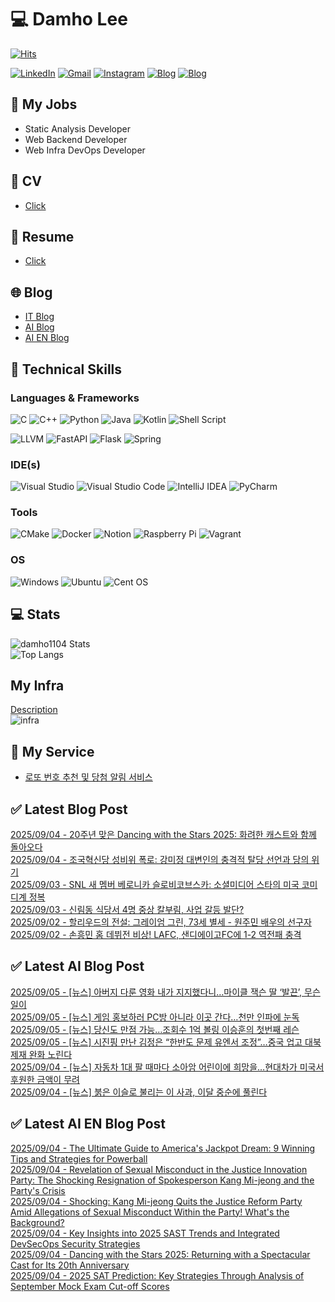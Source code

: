
# 💻 Damho Lee

[![Hits](https://hits.seeyoufarm.com/api/count/incr/badge.svg?url=https%3A%2F%2Fgithub.com%2Fdamho1104&count_bg=%233D9CC8&title_bg=%23555555&icon=&icon_color=%23E7E7E7&title=hits&edge_flat=false)](https://hits.seeyoufarm.com)  

[![LinkedIn](https://img.shields.io/badge/Linkedin-%230077B5.svg?style=flat&logo=linkedin&logoColor=white)](https://www.linkedin.com/in/damho1104/)
[![Gmail](https://img.shields.io/badge/Gmail-D14836?style=flat&logo=gmail&logoColor=white)](mailto:damho1104@gmail.com)
[![Instagram](https://img.shields.io/badge/Instargram-%23E4405F.svg?style=flat&logo=Instagram&logoColor=white)](https://www.instagram.com/damho1104/)
[![Blog](https://img.shields.io/badge/Blog-%23000000.svg?style=flat&logo=Tistory&logoColor=white)](https://dmomo.co.kr/)
[![Blog](https://img.shields.io/badge/Blog-%23000000.svg?style=flat&logo=WordPress&logoColor=white)](https://blog.ai.dmomo.co.kr/)

## 📃 My Jobs
- Static Analysis Developer
- Web Backend Developer
- Web Infra DevOps Developer

## 📰 CV
- [Click](https://resume.dmomo.net/damho.lee/resume)  

## 📘 Resume
- [Click](https://damho1104.notion.site/8af3191b9815406d95708d9a0cea5a9e)  

## 🌐 Blog
- [IT Blog](https://dmomo.co.kr/)
- [AI Blog](https://blog.ai.dmomo.co.kr/)
- [AI EN Blog](https://ai.trend.dmomo.co.kr/)

## 💪 Technical Skills
### Languages & Frameworks
![C](https://img.shields.io/badge/c-%2300599C.svg?style=flat&logo=c&logoColor=white)
![C++](https://img.shields.io/badge/c++-%2300599C.svg?style=flat&logo=c%2B%2B&logoColor=white)
![Python](https://img.shields.io/badge/Python-3776AB.svg?&style=flat&logo=Python&logoColor=white)
![Java](https://img.shields.io/badge/java-%23ED8B00.svg?style=flat&logo=openjdk&logoColor=white)
![Kotlin](https://img.shields.io/badge/Kotlin-%237F52FF.svg?style=flat&logo=Kotlin&logoColor=white)
![Shell Script](https://img.shields.io/badge/Shell_script-%23121011.svg?style=flat&logo=gnu-bash&logoColor=white)  
  
![LLVM](https://img.shields.io/badge/LLVM/Clang-000B1D.svg?&style=flat&logo=LLVM&logoColor=white)
![FastAPI](https://img.shields.io/badge/FastAPI-005571?style=flat&logo=fastapi)
![Flask](https://img.shields.io/badge/Flask-%23000.svg?style=flat&logo=flask&logoColor=white)
![Spring](https://img.shields.io/badge/Springboot-%236DB33F.svg?style=flat&logo=spring&logoColor=white)
  
  
### IDE(s)
![Visual Studio](https://img.shields.io/badge/Visual%20Studio-5C2D91.svg?style=flat&logo=visual-studio&logoColor=white) 
![Visual Studio Code](https://img.shields.io/badge/Visual%20Studio%20Code-0078d7.svg?style=flat&logo=visual-studio-code&logoColor=white)
![IntelliJ IDEA](https://img.shields.io/badge/IntelliJIDEA-000000.svg?style=flat&logo=intellij-idea&logoColor=white) 
![PyCharm](https://img.shields.io/badge/PyCharm-143?style=flat&logo=pycharm&logoColor=black&color=black&labelColor=green) 


### Tools
![CMake](https://img.shields.io/badge/CMake-%23008FBA.svg?style=flat&logo=cmake&logoColor=white)
![Docker](https://img.shields.io/badge/docker-%230db7ed.svg?style=flat&logo=docker&logoColor=white)
![Notion](https://img.shields.io/badge/Notion-%23000000.svg?style=flat&logo=notion&logoColor=white)
![Raspberry Pi](https://img.shields.io/badge/-RaspberryPi-C51A4A?style=flat&logo=Raspberry-Pi)
![Vagrant](https://img.shields.io/badge/Vagrant-%231563FF.svg?style=flat&logo=vagrant&logoColor=white)


### OS
![Windows](https://img.shields.io/badge/Windows-0078D6?style=flat&logo=windows&logoColor=white)
![Ubuntu](https://img.shields.io/badge/Ubuntu-E95420?style=flat&logo=ubuntu&logoColor=white)
![Cent OS](https://img.shields.io/badge/Cent%20OS-002260?style=flat&logo=centos&logoColor=F0F0F0)


## :computer: Stats
![damho1104 Stats](https://github-readme-stats.vercel.app/api?username=damho1104&hide=issues&show_icons=true&show=prs_merged,prs_merged_percentage&theme=chartreuse-dark)  
![Top Langs](https://github-readme-stats.vercel.app/api/top-langs/?username=damho1104&layout=compact&theme=chartreuse-dark)


## My Infra
[Description](https://dmomo.co.kr/444)  
![infra](https://nextcloud.dmomo.net/apps/files_sharing/publicpreview/EtWDB9RaEXyf4FT?file=/&fileId=142416&x=6016&y=3384&a=true&etag=eee0bc0c4308201c786211582fdbc678)  





## 📣 My Service
- [로또 번호 추천 및 당첨 알림 서비스](https://lotto.dmomo.co.kr/)  


## ✅ Latest Blog Post

[2025/09/04 - 20주년 맞은 Dancing with the Stars 2025: 화려한 캐스트와 함께 돌아오다](https://dmomo.co.kr/679) <br/>
[2025/09/04 - 조국혁신당 성비위 폭로: 강미정 대변인의 충격적 탈당 선언과 당의 위기](https://dmomo.co.kr/678) <br/>
[2025/09/03 - SNL 새 멤버 베로니카 슬로비코브스카: 소셜미디어 스타의 미국 코미디계 정복](https://dmomo.co.kr/677) <br/>
[2025/09/03 - 신림동 식당서 4명 중상 칼부림, 사업 갈등 발단?](https://dmomo.co.kr/676) <br/>
[2025/09/02 - 할리우드의 전설: 그레이엄 그린, 73세 별세 - 원주민 배우의 선구자](https://dmomo.co.kr/675) <br/>
[2025/09/02 - 손흥민 홈 데뷔전 비상! LAFC, 샌디에이고FC에 1-2 역전패 충격](https://dmomo.co.kr/674) <br/>

## ✅ Latest AI Blog Post
[2025/09/05 - [뉴스] 아버지 다룬 영화 내가 지지했다니…마이클 잭슨 딸 ‘발끈’, 무슨일이](https://blog.ai.dmomo.co.kr/news/9443) <br/>
[2025/09/05 - [뉴스] 게임 홍보하러 PC방 아니라 이곳 간다…천만 인파에 눈독](https://blog.ai.dmomo.co.kr/news/9440) <br/>
[2025/09/05 - [뉴스] 당신도 만점 가능…조회수 1억 볼링 이승훈의 첫번째 레슨](https://blog.ai.dmomo.co.kr/news/9437) <br/>
[2025/09/05 - [뉴스] 시진핑 만난 김정은 “한반도 문제 유엔서 조정”…중국 업고 대북제재 완화 노린다](https://blog.ai.dmomo.co.kr/news/9434) <br/>
[2025/09/04 - [뉴스] 자동차 1대 팔 때마다 소아암 어린이에 희망을…현대차가 미국서 후원한 금액이 무려](https://blog.ai.dmomo.co.kr/news/9431) <br/>
[2025/09/04 - [뉴스] 붉은 이슬로 불리는 이 사과, 이달 중순에 풀린다](https://blog.ai.dmomo.co.kr/news/9428) <br/>

## ✅ Latest AI EN Blog Post
[2025/09/04 - The Ultimate Guide to America's Jackpot Dream: 9 Winning Tips and Strategies for Powerball](https://ai.trend.dmomo.co.kr/2025/09/the-ultimate-guide-to-americas-jackpot.html) <br/>
[2025/09/04 - Revelation of Sexual Misconduct in the Justice Innovation Party: The Shocking Resignation of Spokesperson Kang Mi-jeong and the Party's Crisis](https://ai.trend.dmomo.co.kr/2025/09/revelation-of-sexual-misconduct-in.html) <br/>
[2025/09/04 - Shocking: Kang Mi-jeong Quits the Justice Reform Party Amid Allegations of Sexual Misconduct Within the Party! What's the Background?](https://ai.trend.dmomo.co.kr/2025/09/shocking-kang-mi-jeong-quits-justice.html) <br/>
[2025/09/04 - Key Insights into 2025 SAST Trends and Integrated DevSecOps Security Strategies](https://ai.trend.dmomo.co.kr/2025/09/key-insights-into-2025-sast-trends-and.html) <br/>
[2025/09/04 - Dancing with the Stars 2025: Returning with a Spectacular Cast for Its 20th Anniversary](https://ai.trend.dmomo.co.kr/2025/09/dancing-with-stars-2025-returning-with.html) <br/>
[2025/09/04 - 2025 SAT Prediction: Key Strategies Through Analysis of September Mock Exam Cut-off Scores](https://ai.trend.dmomo.co.kr/2025/09/2025-sat-prediction-key-strategies.html) <br/>
